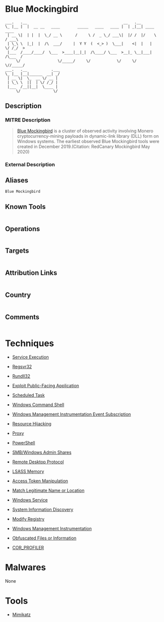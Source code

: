 
# Blue Mockingbird

```
___.   .__                                            __   .__                
\_ |__ |  |  __ __   ____        _____   ____   ____ |  | _|__| ____    ____  
 | __ \|  | |  |  \_/ __ \      /     \ /  _ \_/ ___\|  |/ /  |/    \  / ___\ 
 | \_\ \  |_|  |  /\  ___/     |  Y Y  (  <_> )  \___|    <|  |   |  \/ /_/  >
 |___  /____/____/  \___  >____|__|_|  /\____/ \___  >__|_ \__|___|  /\___  / 
     \/                 \/_____/     \/            \/     \/       \//_____/  
___.   .__           .___
\_ |__ |__|______  __| _/
 | __ \|  \_  __ \/ __ | 
 | \_\ \  ||  | \/ /_/ | 
 |___  /__||__|  \____ | 
     \/               \/ 

```

## Description

### MITRE Description

> [Blue Mockingbird](https://attack.mitre.org/groups/G0108) is a cluster of observed activity involving Monero cryptocurrency-mining payloads in dynamic-link library (DLL) form on Windows systems. The earliest observed Blue Mockingbird tools were created in December 2019.(Citation: RedCanary Mockingbird May 2020)

### External Description

> 

## Aliases

```
Blue Mockingbird
```

## Known Tools

```

```

## Operations

```

```

## Targets

```

```

## Attribution Links

```

```

## Country

```

```

## Comments

```

```

# Techniques


* [Service Execution](../techniques/Service-Execution.md)

* [Regsvr32](../techniques/Regsvr32.md)
    
* [Rundll32](../techniques/Rundll32.md)
    
* [Exploit Public-Facing Application](../techniques/Exploit-Public-Facing-Application.md)
    
* [Scheduled Task](../techniques/Scheduled-Task.md)
    
* [Windows Command Shell](../techniques/Windows-Command-Shell.md)
    
* [Windows Management Instrumentation Event Subscription](../techniques/Windows-Management-Instrumentation-Event-Subscription.md)
    
* [Resource Hijacking](../techniques/Resource-Hijacking.md)
    
* [Proxy](../techniques/Proxy.md)
    
* [PowerShell](../techniques/PowerShell.md)
    
* [SMB/Windows Admin Shares](../techniques/SMB-Windows-Admin-Shares.md)
    
* [Remote Desktop Protocol](../techniques/Remote-Desktop-Protocol.md)
    
* [LSASS Memory](../techniques/LSASS-Memory.md)
    
* [Access Token Manipulation](../techniques/Access-Token-Manipulation.md)
    
* [Match Legitimate Name or Location](../techniques/Match-Legitimate-Name-or-Location.md)
    
* [Windows Service](../techniques/Windows-Service.md)
    
* [System Information Discovery](../techniques/System-Information-Discovery.md)
    
* [Modify Registry](../techniques/Modify-Registry.md)
    
* [Windows Management Instrumentation](../techniques/Windows-Management-Instrumentation.md)
    
* [Obfuscated Files or Information](../techniques/Obfuscated-Files-or-Information.md)
    
* [COR_PROFILER](../techniques/COR_PROFILER.md)
    

# Malwares

None

# Tools


* [Mimikatz](../tools/Mimikatz.md)


